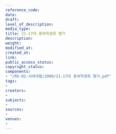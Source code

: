 ```yaml
---
reference_code: 
date: 
draft: 
level_of_description: 
media_type: 
title: 21-17대 총여학생회 평가
description: 
weight: 
modified_at: 
created_at: 
link: 
public_access_status: 
copyright_status: 
components:
- "/RG-02-서여대협/2000/21-17대 총여학생회 평가.pdf"
tags:
- 
creators:
- 
subjects:
- 
sources:
- 
venues:
- 
---
```

